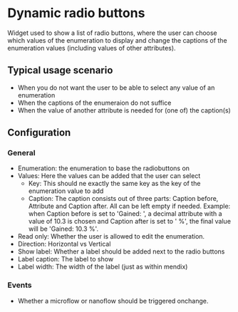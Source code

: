 # Dynamic radio buttons
Widget used to show a list of radio buttons, where the user can choose which values of the enumeration to display and change the captions of the enumeration values (including values of other attributes).

## Typical usage scenario
- When you do not want the user to be able to select any value of an enumeration
- When the captions of the enumeraion do not suffice
- When the value of another attribute is needed for (one of) the caption(s)

## Configuration
### General
- Enumeration: the enumeration to base the radiobuttons on
- Values: Here the values can be added that the user can select
  - Key: This should ne exactly the same key as the key of the enumeration value to add
  - Caption: The caption consists out of three parts: Caption before, Attribute and Caption after. All can be left empty if needed. Example: when Caption before is set to 'Gained: ', a decimal attribute with a value of 10.3 is chosen and Caption after is set to ' %', the final value will be 'Gained: 10.3 %'.
- Read only: Whether the user is allowed to edit the enumeration.
- Direction: Horizontal vs Vertical
- Show label: Whether a label should be added next to the radio buttons
- Label caption: The label to show
- Label width: The width of the label (just as within mendix)

### Events
- Whether a microflow or nanoflow should be triggered onchange.
